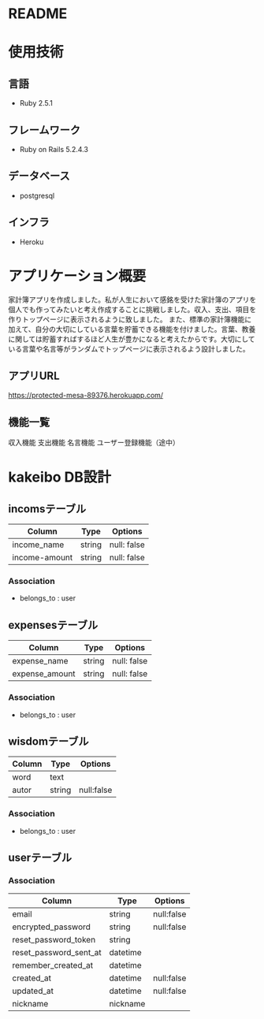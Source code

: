 # README
# 使用技術
## 言語
  - Ruby 2.5.1
## フレームワーク
  - Ruby on Rails 5.2.4.3
## データベース
  - postgresql
## インフラ
  - Heroku

# アプリケーション概要
家計簿アプリを作成しました。私が人生において感銘を受けた家計簿のアプリを個人でも作ってみたいと考え作成することに挑戦しました。収入、支出、項目を作りトップページに表示されるように致しました。
また、標準の家計簿機能に加えて、自分の大切にしている言葉を貯蓄できる機能を付けました。言葉、教養に関しては貯蓄すればするほど人生が豊かになると考えたからです。大切にしている言葉や名言等がランダムでトップページに表示されるよう設計しました。

## アプリURL
<https://protected-mesa-89376.herokuapp.com/>

## 機能一覧
収入機能
支出機能
名言機能
ユーザー登録機能（途中）

# kakeibo DB設計
## incomsテーブル
|Column|Type|Options|
|------|----|-------|
|income_name|string|null: false|
|income-amount|string|null: false|
### Association
- belongs_to : user

## expensesテーブル
|Column|Type|Options|
|------|----|-------|
|expense_name|string|null: false|
|expense_amount|string|null: false|

### Association
- belongs_to : user

## wisdomテーブル
|Column|Type|Options|
|------|----|-------|
|word|text||
|autor|string|null:false|

### Association
- belongs_to : user

## userテーブル
### Association
|Column|Type|Options|
|------|----|-------|
|email|string|null:false|
|encrypted_password|string|null:false|
|reset_password_token|string||
|reset_password_sent_at|datetime||
|remember_created_at|datetime||
|created_at|datetime|null:false|
|updated_at|datetime|null:false|
|nickname|nickname||